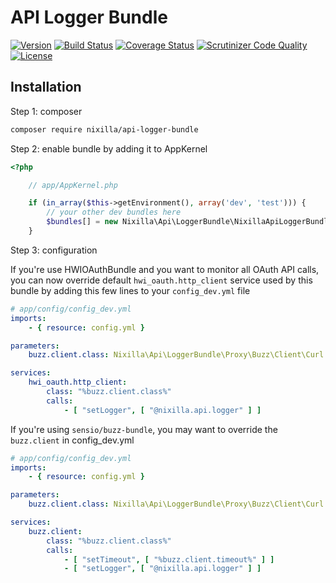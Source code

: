 # API Logger Bundle

[![Version](https://img.shields.io/packagist/v/nixilla/api-logger-bundle.svg?style=flat-square)](https://packagist.org/packages/nixilla/api-logger-bundle)
[![Build Status](https://travis-ci.org/nixilla/api-logger-bundle.svg?branch=develop)](https://travis-ci.org/nixilla/api-logger-bundle)
[![Coverage Status](https://coveralls.io/repos/github/nixilla/api-logger-bundle/badge.svg?branch=develop)](https://coveralls.io/github/nixilla/api-logger-bundle?branch=develop)
[![Scrutinizer Code Quality](https://scrutinizer-ci.com/g/nixilla/api-logger-bundle/badges/quality-score.png?b=develop)](https://scrutinizer-ci.com/g/nixilla/api-logger-bundle/?branch=develop)
[![License](https://poser.pugx.org/nixilla/api-logger-bundle/license.svg)](https://packagist.org/packages/nixilla/api-logger-bundle)

## Installation

Step 1: composer

```bash
composer require nixilla/api-logger-bundle
```

Step 2: enable bundle by adding it to AppKernel


```php
<?php

    // app/AppKernel.php

    if (in_array($this->getEnvironment(), array('dev', 'test'))) {
        // your other dev bundles here
        $bundles[] = new Nixilla\Api\LoggerBundle\NixillaApiLoggerBundle();
    }

```

Step 3: configuration

If you're use HWIOAuthBundle and you want to monitor all OAuth API calls, you can now override default
`hwi_oauth.http_client` service used by this bundle by adding this few lines to your `config_dev.yml` file

```yaml
# app/config/config_dev.yml
imports:
    - { resource: config.yml }

parameters:
    buzz.client.class: Nixilla\Api\LoggerBundle\Proxy\Buzz\Client\Curl

services:
    hwi_oauth.http_client:
        class: "%buzz.client.class%"
        calls:
            - [ "setLogger", [ "@nixilla.api.logger" ] ]
```

If you're using `sensio/buzz-bundle`, you may want to override the `buzz.client` in config_dev.yml

```yaml
# app/config/config_dev.yml
imports:
    - { resource: config.yml }

parameters:
    buzz.client.class: Nixilla\Api\LoggerBundle\Proxy\Buzz\Client\Curl

services:
    buzz.client:
        class: "%buzz.client.class%"
        calls:
            - [ "setTimeout", [ "%buzz.client.timeout%" ] ]
            - [ "setLogger", [ "@nixilla.api.logger" ] ]
```

    